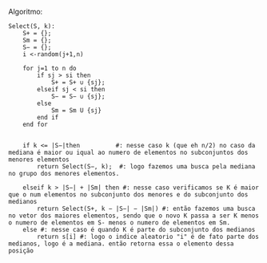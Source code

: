 Algoritmo:

    Select(S, k):
        S+ = {};
        Sm = {};
        S− = {};
        i <-random(j+1,n)

        for j=1 to n do
            if sj > si then
                S+ = S+ ∪ {sj};
            elseif sj < si then
                S− = S− ∪ {sj};
            else
                Sm = Sm U {sj}
            end if
        end for


        if k <= |S−|then          #: nesse caso k (que eh n/2) no caso da mediana é maior ou iqual ao numero de elementos no subconjuntos dos menores elementos
            return Select(S−, k);  #: logo fazemos uma busca pela mediana no grupo dos menores elementos.

        elseif k > |S−| + |Sm| then #: nesse caso verificamos se K é maior que o num elementos no subconjunto dos menores e do subconjunto dos medianos
            return Select(S+, k − |S−| − |Sm|) #: então fazemos uma busca no vetor dos maiores elementos, sendo que o novo K passa a ser K menos o numero de elementos em S- menos o numero de elementos em Sm.
        else #: nesse caso é quando K é parte do subconjunto dos medianos
            return s[i] #: logo o indice aleatorio "i" é de fato parte dos medianos, logo é a mediana. então retorna essa o elemento dessa posição